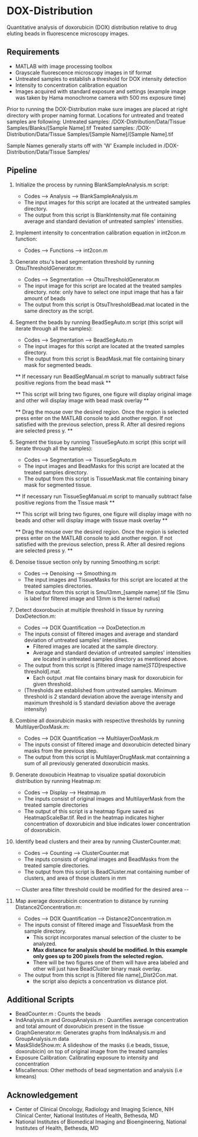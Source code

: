 # DOX-Distribution
Quantitative analysis of doxorubicin (DOX) distribution relative to drug eluting beads in fluorescence microscopy images.

## Requirements
- MATLAB with image processing toolbox
- Grayscale fluorescence microscopy images in tif format
- Untreated samples to establish a threshold for DOX intensity detection
- Intensity to concentration calibration equation 
- Images acquired with standard exposure and settings
  (example image was taken by Hama monochrome camera with 500 ms exposure time)

Prior to running the DOX-Distribution make sure images are placed at right directory with proper naming format.
Locations for untreated and treated samples are following:
Untreated samples: /DOX-Distribution/Data/Tissue Samples/Blanks/[Sample Name].tif
Treated samples: /DOX-Distribution/Data/Tissue Samples/[Sample Name]/[Sample Name].tif

Sample Names generally starts off with 'W' 
Example included in /DOX-Distribution/Data/Tissue Samples/


## Pipeline
1. Initialize the process by running BlankSampleAnalysis.m script:
    * Codes --> Analysis --> BlankSampleAnalysis.m
    * The input images for this script are located at the untreated samples directory.
    * The output from this script is BlankIntensity.mat file containing average and standard deviation of untreated samples' intensities.
    
    
2. Implement intensity to concentration calibration equation in int2con.m function:
    * Codes --> Functions --> int2con.m
    
    
3. Generate otsu's bead segmentation threshold by running OtsuThresholdGenerator.m:
    * Codes --> Segmentation --> OtsuThresholdGenerator.m
    * The input image for this script are located at the treated samples directory.
        note: only have to select one input image that has a fair amount of beads
    * The output from this script is OtsuThresholdBead.mat located in the same directory as the script.
    
    
4. Segment the beads by running BeadSegAuto.m script (this script will iterate through all the samples):
    * Codes --> Segmentation --> BeadSegAuto.m
    * The input images for this script are located at the treated samples directory.
    * The output from this script is BeadMask.mat file containing binary mask for segmented beads.
    
    ** If necessary run BeadSegManual.m script to manually subtract false positive regions from the bead mask **
    
    ** This script will bring two figures, one figure will display original image and other will display image with bead mask overlay **
    
    ** Drag the mouse over the desired region. Once the region is selected press enter on the MATLAB console to add another region. If not satisfied with the previous selection, press R. After all desired regions are selected press y. **
   
   
5. Segment the tissue by running TissueSegAuto.m script (this script will iterate through all the samples):
    * Codes --> Segmentation --> TissueSegAuto.m
    * The input images and BeadMasks for this script are located at the treated samples directory.
    * The output from this script is TissueMask.mat file containing binary mask for segmented tissue.
    
    ** If necessary run TissueSegManual.m script to manually subtract false positive regions from the Tissue mask **
    
    ** This script will bring two figures, one figure will display image with no beads and other will display image with tissue mask overlay **
    
    ** Drag the mouse over the desired region. Once the region is selected press enter on the MATLAB console to add another region. If not satisfied with the previous selection, press R. After all desired regions are selected press y. **


6. Denoise tissue section only by running Smoothing.m script:
    * Codes --> Denoising --> Smoothing.m
    * The input images and TissueMasks for this script are located at the treated samples directories.
    * The output from this script is Smu13mm_[sample name].tif file (Smu is label for filtered image and 13mm is the kernel radius)
    
    
7. Detect doxorobucin at multiple threshold in tissue by running DoxDetection.m:
    * Codes --> DOX Quantification --> DoxDetection.m
    * The inputs consist of filtered images and average and standard deviation of untreated samples' intensities.
         - Filtered images are located at the sample directory.
         - Average and standard deviation of untreated samples' intensities are located in untreated samples directory as mentioned above.
    * The output from this script is [filtered image name]_STD_[respective threshold].mat.
        - Each output .mat file contains binary mask for doxorubicin for given threshold.
    * (Thresholds are established from untreated samples. Minimum threshold is 2 standard deviation above the average intensity and maximum threshold is 5 standard deviation above the average intensity)
    
    
8. Combine all doxorubicin masks with respective thresholds by running MultilayerDoxMask.m:
    * Codes --> DOX Quantification --> MultilayerDoxMask.m
    * The inputs consist of filtered image and doxorubicin detected binary masks from the previous step.
    * The output from this script is MultilayerDrugMask.mat containning a sum of all previously generated doxorubicin masks.
    
    
9. Generate doxoubicin Heatmap to visualize spatial doxorubicin distribution by running Heatmap.m:
    * Codes --> Display --> Heatmap.m
    * The inputs consist of original images and MultilayerMask from the treated sample directories
    * The output of this script is a heatmap figure saved as HeatmapScaleBar.tif. Red in the heatmap indicates higher concentration of doxorubicin and blue indicates lower concentration of doxorubicin.
    
    
10. Identify bead clusters and their area by running ClusterCounter.mat:
    * Codes --> Counting --> ClusterCounter.mat
    * The inputs consists of original images and BeadMasks from the treated sample directories.
    * The output from this script is BeadCluster.mat containing number of clusters, and area of those clusters in mm
    
    -- Cluster area filter threshold could be modified for the desired area --
    
    
11. Map average doxorubicin concentration to distance by running Distance2Concentration.m:
    * Codes --> DOX Quantification --> Distance2Concentration.m
    * The inputs consist of filtered image and TissueMask from the sample directory.
        - This script incorporates manual selection of the cluster to be analyzed.
        - **Max distance for analysis should be modified. In this example only goes up to 200 pixels from the selected region.**
        - There will be two figures one of them will have area labeled and other will just have BeadCluster binary mask overlay.
    * The output from this script is [filtered file name]_Dist2Con.mat.
        - the script also depicts a concentration vs distance plot.
    
    
    
## Additional Scripts
- BeadCounter.m : Counts the beads
- IndAnalysis.m and GroupAnalysis.m : Quantifies average concentration and total amount of doxorubicin present in the tissue
- GraphGenerator.m: Generates graphs from IndAnalysis.m and GroupAnalysis.m data
- MaskSlideShow.m: A slideshow of the masks (i.e beads, tissue, doxorubicin) on top of original image from the treated samples
- Exposure Calibration: Calibrating exposure to intensity and concentration
- Miscallenous: Other methods of bead segmentation and analysis (i.e kmeans)


## Acknowledgement
* Center of Clinical Oncology, Radiology and Imaging Science, NIH Clinical Center, National Institutes of Health, Bethesda, MD
* National Institutes of Biomedical Imaging and Bioengineering, National Institutes of Health, Bethesda, MD


    
    
